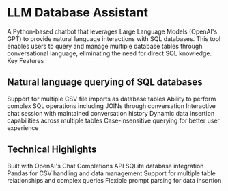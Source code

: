 # LLM Database Assistant
A Python-based chatbot that leverages Large Language Models (OpenAI's GPT) to provide natural language interactions with SQL databases. This tool enables users to query and manage multiple database tables through conversational language, eliminating the need for direct SQL knowledge.
Key Features

## Natural language querying of SQL databases
Support for multiple CSV file imports as database tables
Ability to perform complex SQL operations including JOINs through conversation
Interactive chat session with maintained conversation history
Dynamic data insertion capabilities across multiple tables
Case-insensitive querying for better user experience

## Technical Highlights
Built with OpenAI's Chat Completions API
SQLite database integration
Pandas for CSV handling and data management
Support for multiple table relationships and complex queries
Flexible prompt parsing for data insertion
